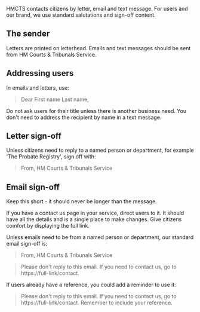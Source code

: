

HMCTS contacts citizens by letter, email and text message. For users and our brand, we use standard salutations and sign-off content.

## The sender

Letters are printed on letterhead. Emails and text messages should be sent from HM Courts & Tribunals Service.


## Addressing users

In emails and letters, use:

>Dear First name Last name,

Do not ask users for their title unless there is another business need. You don't need to address the recipient by name in a text message.

## Letter sign-off

Unless citizens need to reply to a named person or department, for example 'The Probate Registry', sign off with:

>From,
>HM Courts & Tribunals Service


## Email sign-off

Keep this short - it should never be longer than the message.

If you have a contact us page in your service, direct users to it. It should have all the details and is a single place to make changes. Give citizens comfort by displaying the full link.

Unless emails need to be from a named person or department, our standard email sign-off is:

>From,
>HM Courts & Tribunals Service

>Please don't reply to this email. If you need to contact us, go to https://full-link/contact.

If users already have a reference, you could add a reminder to use it:

>Please don't reply to this email. If you need to contact us, go to https://full-link/contact. Remember to include your reference.





<!-- ## When to use this component

## When not to use this component

## How it works

## Research on this component -->
